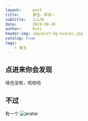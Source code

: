 ```yaml
---
layout:     post
title:      漱玉，早安~
subtitle:   么么哒
date:       2019-08-20
author:     Riki
header-img: img/post-bg-kuaidi.jpg
catalog: true
tags:
    - 漱玉
---
```


## 点进来你会发现

啥也没有，哈哈哈

## 不过

有一个
![avatar](http://b-ssl.duitang.com/uploads/item/201712/26/20171226104351_XwjWR.jpeg)
	
